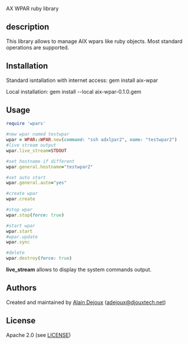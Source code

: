 AX WPAR ruby library

## description

This library allows to manage AIX wpars like ruby objects. Most standard operations are supported.

## Installation

Standard isntallation with internet access:
  gem install aix-wpar

Local installation:
  gem install --local aix-wpar-0.1.0.gem

## Usage

~~~ruby
require 'wpars'

#new wpar named testwpar
wpar = WPAR::WPAR.new(command: "ssh adxlpar2", name: "testwpar2")
#live stream output
wpar.live_stream=STDOUT

#set hostname if different
wpar.general.hostname="testwpar2"

#set auto start
wpar.general.auto="yes"

#create wpar
wpar.create

#stop wpar
wpar.stop(force: true)

#start wpar
wpar.start
#wpar.update
wpar.sync

#delete
wpar.destroy(force: true)
~~~

**live_stream** allows to display the system commands output.


## <a name="authors"></a> Authors

Created and maintained by [Alain Dejoux][author] (<adejoux@djouxtech.net>)

## <a name="license"></a> License

Apache 2.0 (see [LICENSE][license])


[author]:           https://github.com/adejoux
[issues]:           https://github.com/adejoux/aix-wpar/issues
[license]:          https://github.com/adejoux/aix-wpar/blob/master/LICENSE
[repo]:             https://github.com/adejoux/aix-wpar
